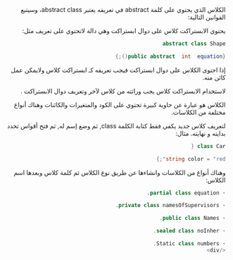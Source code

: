 <div dir = "rtl">
الكلاس الذي يحتوي على كلمة  abstract في تعريفه يعتبر abstract class، وسيتبع القوانين التالية:

يحتوي الابستراكت كلاس على دوال ابستراكت  وهي دالة لاتحتوي على تعريف مثل:

```c#
abstract class Shape

{public abstract  int  equation();}
```
إذا احتوى الكلاس على دوال ابستراكت  فيجب تعريفه كـ ابستراكت كلاس ولايمكن عمل كائن منه.

لاستخدام الابستراكت كلاس يجب وراثته من كلاس لآخر وتعريف دوال الابستراكت .

الكلاس هو عبارة عن حاوية كبيرة تحتوي على الكود والمتغيرات والكائنات وهناك أنواع مختلفة من الكلاسات.

لتعريف كلاس جديد يكفي فقط كتابة الكلمة class, ثم وضع إسم له, ثم فتح أقواس تحدد بدايته و نهايته. مثال:
```c#
class Car {

string color = "red";}
```
وهناك أنواع من الكلاسات وانشاءها عن طريق نوع الكلاس ثم كلمة كلاس وبعدها اسم الكلاس:
```c#
· partial class equation.

· private class namesOfSupervisors.

· public class Names.

· sealed class noInher.

· Static class numbers.
</div>
